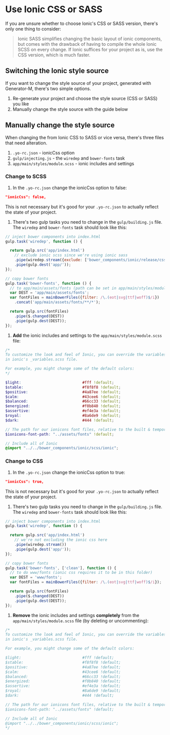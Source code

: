 # Use Ionic CSS or SASS

If you are unsure whether to choose Ionic's CSS or SASS version, there's only one thing to consider:

> Ionic SASS simplifies changing the basic layout of ionic components, but comes with the drawback of having to compile the whole Ionic SCSS on every change. If Ionic suffices for your project as is, use the CSS version, which is much faster.

## Switching the Ionic style source
If you want to change the style source of your project, generated with Generator-M, there's two simple options.

1. Re-generate your project and choose the style source (CSS or SASS) you like
2. Manually change the style source with the guide below

## Manually change the style source
When changing the from Ionic CSS to SASS or vice versa, there's three files that need alteration.

1. `.yo-rc.json` - ionicCss option
2. `gulp/injecting.js` - the `wiredep` and `bower-fonts` task
3. `app/main/styles/module.scss` - ionic includes and settings

### Change to SCSS
1. In the `.yo-rc.json` change the ionicCss option to false:
  ```json
  "ionicCss": false,
  ```
  This is not necessary but it's good for your `.yo-rc.json` to actually reflect the state of your project.
1. There's two gulp tasks you need to change in the `gulp/building.js` file. The `wiredep` and `bower-fonts` task should look like this:
  ```js
  // inject bower components into index.html
  gulp.task('wiredep', function () {
  
    return gulp.src('app/index.html')
      // exclude ionic scss since we're using ionic sass
      .pipe(wiredep.stream({exclude: ['bower_components/ionic/release/css']}))
      .pipe(gulp.dest('app/'));
  });
  ```
  ```js
  // copy bower fonts
  gulp.task('bower-fonts', function () {
    // to app/main/assets/fonts (path can be set in app/main/styles/module.scss)
    var DEST = 'app/main/assets/fonts';
    var fontFiles = mainBowerFiles({filter: /\.(eot|svg|ttf|woff)$/i})
      .concat('app/main/assets/fonts/**/*');
  
    return gulp.src(fontFiles)
      .pipe($.changed(DEST))
      .pipe(gulp.dest(DEST));
  });
  ```
1. **Add** the ionic includes and settings to the `app/main/styles/module.scss` file:
  ```scss
  /*
  To customize the look and feel of Ionic, you can override the variables
  in ionic's _variables.scss file.

  For example, you might change some of the default colors:
  */

  $light:                           #fff !default;
  $stable:                          #f8f8f8 !default;
  $positive:                        #4a87ee !default;
  $calm:                            #43cee6 !default;
  $balanced:                        #66cc33 !default;
  $energized:                       #f0b840 !default;
  $assertive:                       #ef4e3a !default;
  $royal:                           #8a6de9 !default;
  $dark:                            #444 !default;

  // The path for our ionicons font files, relative to the built & temporary module.css
  $ionicons-font-path: "../assets/fonts" !default;

  // Include all of Ionic
  @import "../../bower_components/ionic/scss/ionic";
  ```


### Change to CSS
1. In the `.yo-rc.json` change the ionicCss option to true:
  ```json
  "ionicCss": true,
  ```
  This is not necessary but it's good for your `.yo-rc.json` to actually reflect the state of your project.
1. There's two gulp tasks you need to change in the `gulp/building.js` file. The `wiredep` and `bower-fonts` task should look like this:
  ```js
  // inject bower components into index.html
  gulp.task('wiredep', function () {
  
    return gulp.src('app/index.html')
      // we're not excluding the ionic css here
      .pipe(wiredep.stream())
      .pipe(gulp.dest('app/'));
  });
  ```
  ```js
  // copy bower fonts
  gulp.task('bower-fonts', ['clean'], function () {
    // to do www/fonts (ionic css requires it to be in this folder)
    var DEST = 'www/fonts';
    var fontFiles = mainBowerFiles({filter: /\.(eot|svg|ttf|woff)$/i});
  
    return gulp.src(fontFiles)
      .pipe($.changed(DEST))
      .pipe(gulp.dest(DEST));
  });
  ```
1. **Remove** the ionic includes and settings **completely** from the `app/main/styles/module.scss` file (by deleting or uncommenting):
  ```scss
  /*
  To customize the look and feel of Ionic, you can override the variables
  in ionic's _variables.scss file.

  For example, you might change some of the default colors:

  $light:                           #fff !default;
  $stable:                          #f8f8f8 !default;
  $positive:                        #4a87ee !default;
  $calm:                            #43cee6 !default;
  $balanced:                        #66cc33 !default;
  $energized:                       #f0b840 !default;
  $assertive:                       #ef4e3a !default;
  $royal:                           #8a6de9 !default;
  $dark:                            #444 !default;

  // The path for our ionicons font files, relative to the built & temporary module.css
  $ionicons-font-path: "../assets/fonts" !default;

  // Include all of Ionic
  @import "../../bower_components/ionic/scss/ionic";
  */

  ```
